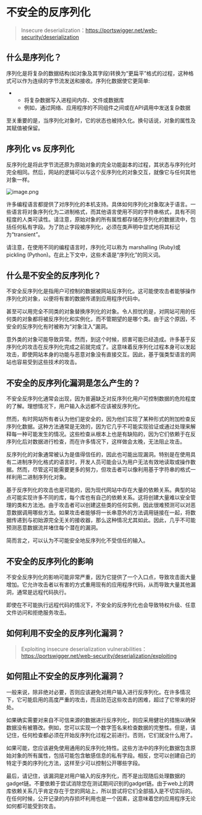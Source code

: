 # 不安全的反序列化

> Insecure deserialization：https://portswigger.net/web-security/deserialization

## 什么是序列化？

序列化是将复杂的数据结构(如对象及其字段)转换为“更扁平”格式的过程，这种格式可以作为连续的字节流发送和接收。序列化数据使它更简单:

- - 将复杂数据写入进程间内存、文件或数据库
  - 例如，通过网络、应用程序的不同组件之间或在API调用中发送复杂数据

至关重要的是，当序列化对象时，它的状态也被持久化。换句话说，对象的属性及其赋值被保留。

## 序列化 vs 反序列化

反序列化是将此字节流还原为原始对象的完全功能副本的过程，其状态与序列化时完全相同。然后，网站的逻辑可以与这个反序列化的对象交互，就像它与任何其他对象一样。

![image.png](https://cdn.nlark.com/yuque/0/2020/png/2398693/1603451768157-ec58b7a2-ba9c-4850-9a77-28a9faec030b.png)

许多编程语言都提供了对序列化的本机支持。具体如何序列化对象取决于语言。一些语言将对象序列化为二进制格式，而其他语言使用不同的字符串格式，具有不同程度的人类可读性。请注意，原始对象的所有属性都存储在序列化的数据流中，包括任何私有字段。为了防止字段被序列化，必须在类声明中显式地将其标记为“transient”。

请注意，在使用不同的编程语言时，序列化可以称为 marshalling (Ruby)或pickling (Python)。在此上下文中，这些术语是“序列化”的同义词。

## 什么是不安全的反序列化？

不安全反序列化是指用户可控制的数据被网站反序列化。这可能使攻击者能够操作序列化的对象，以便将有害的数据传递到应用程序代码中。

甚至可以用完全不同类的对象替换序列化的对象。令人担忧的是，对网站可用的任何类的对象都将被反序列化和实例化，而不管期望的是哪个类。由于这个原因，不安全的反序列化有时被称为“对象注入”漏洞。

意外类的对象可能导致异常。然而，到这个时候，损害可能已经造成。许多基于反序列化的攻击在反序列化完成之前就完成了。这意味着反序列化过程本身可以发起攻击，即使网站本身的功能与恶意对象没有直接交互。因此，基于强类型语言的网站也容易受到这些技术的攻击。

## 不安全的反序列化漏洞是怎么产生的？

不安全反序列化通常会出现，因为普遍缺乏对反序列化用户可控制数据的危险程度的了解。理想情况下，用户输入永远都不应该被反序列化。

然而，有时网站所有者认为他们是安全的，因为他们实现了某种形式的附加检查反序列化数据。这种方法通常是无效的，因为它几乎不可能实现验证或通过处理来解释每一种可能发生的情况。这些检查从根本上也是有缺陷的，因为它们依赖于在反序列化后对数据进行检查，而在许多情况下，这样做会太晚，无法阻止攻击。

反序列化的对象通常被认为是值得信任的，因此也可能出现漏洞。特别是在使用具有二进制序列化格式的语言时，开发人员可能会认为用户无法有效地读取或操作数据。然而，尽管这可能需要更多的努力，但攻击者可以像利用基于字符串的格式一样利用二进制序列化对象。

基于反序列化的攻击也是可能的，因为现代网站中存在大量的依赖关系。典型的站点可能实现许多不同的库，每个库也有自己的依赖关系。这将创建大量难以安全管理的类和方法池。由于攻击者可以创建这些类的任何实例，因此很难预测可以对恶意数据调用哪些方法。如果攻击者能够将一长串意外的方法调用链接在一起，将数据传递到与初始源完全无关的接收器，那么这种情况尤其如此。因此，几乎不可能预测恶意数据流并堵住每个潜在的漏洞。

简而言之，可以认为不可能安全地反序列化不受信任的输入。

## 不安全的反序列化的影响

不安全反序列化的影响可能非常严重，因为它提供了一个入口点，导致攻击面大量增加。它允许攻击者以有害的方式重用现有的应用程序代码，从而导致大量其他漏洞，通常是远程代码执行。

即使在不可能执行远程代码的情况下，不安全的反序列化也会导致特权升级、任意文件访问和拒绝服务攻击。

## 如何利用不安全的反序列化漏洞？

> Exploiting insecure deserialization vulnerabilities：https://portswigger.net/web-security/deserialization/exploiting

## 如何阻止不安全的反序列化漏洞？

一般来说，除非绝对必要，否则应该避免对用户输入进行反序列化。在许多情况下，它可能启用的高度严重的攻击，而且防范这些攻击的困难，超过了它带来的好处。

如果确实需要对来自不可信来源的数据进行反序列化，则应采用健壮的措施以确保数据没有被篡改。例如，您可以实现一个数字签名来检查数据的完整性。但是，请记住，任何检查都必须在开始反序列化过程之前进行。否则，它们就没什么用了。

如果可能，您应该避免使用通用的反序列化特性。这些方法中的序列化数据包含原始对象的所有属性，包括可能包含敏感信息的私有字段。相反，您可以创建自己的特定于类的序列化方法，这样至少可以控制公开哪些字段。

最后，请记住，该漏洞是对用户输入的反序列化，而不是出现随后处理数据的gadget链。不要依赖于尝试消除您在测试期间识别的gadget链。由于web上的跨库依赖关系几乎肯定存在于您的网站上，所以尝试将它们全部插入是不切实际的。在任何时候，公开记录的内存损坏利用也是一个因素，这意味着您的应用程序无论如何都可能受到攻击。